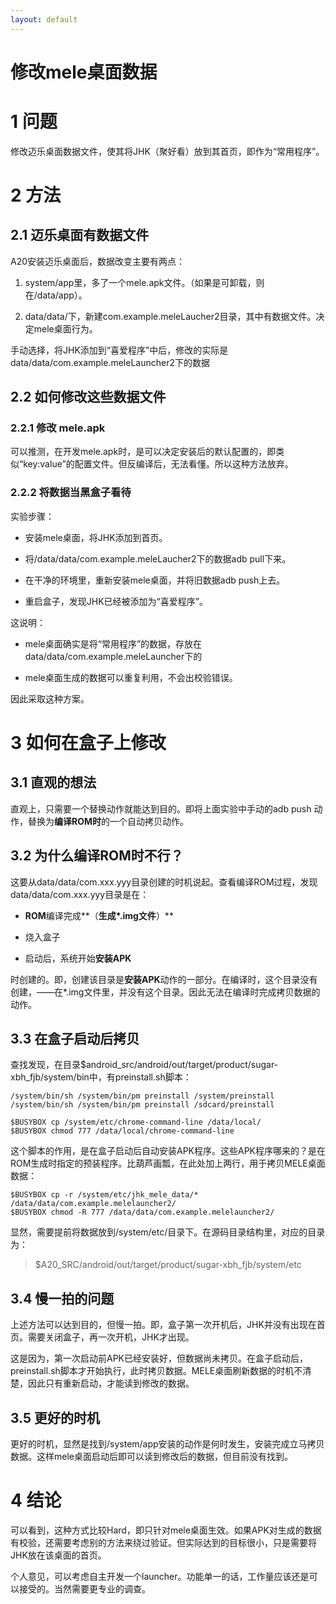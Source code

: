 ```yaml
---
layout: default
---
```


修改mele桌面数据
================

1 问题
====

修改迈乐桌面数据文件，使其将JHK（聚好看）放到其首页，即作为“常用程序”。

2 方法
====

2.1 迈乐桌面有数据文件
------------------

A20安装迈乐桌面后，数据改变主要有两点：

1.  system/app里，多了一个mele.apk文件。（如果是可卸载，则在/data/app）。

2.  data/data/下，新建com.example.meleLaucher2目录，其中有数据文件。决定mele桌面行为。

手动选择，将JHK添加到“喜爱程序”中后，修改的实际是data/data/com.example.meleLauncher2下的数据

2.2 如何修改这些数据文件
--------------------

### 2.2.1 修改 mele.apk

可以推测，在开发mele.apk时，是可以决定安装后的默认配置的，即类似“key:value”的配置文件。但反编译后，无法看懂。所以这种方法放弃。

### 2.2.2 将数据当黑盒子看待

实验步骤：

-   安装mele桌面，将JHK添加到首页。

-   将/data/data/com.example.meleLaucher2下的数据adb pull下来。

-   在干净的环境里，重新安装mele桌面，并将旧数据adb push上去。

-   重启盒子，发现JHK已经被添加为“喜爱程序”。

这说明：

-   mele桌面确实是将“常用程序”的数据，存放在data/data/com.example.meleLauncher下的

-   mele桌面生成的数据可以重复利用，不会出校验错误。

因此采取这种方案。

3 如何在盒子上修改
================

3.1 直观的想法
----------

直观上，只需要一个替换动作就能达到目的。即将上面实验中手动的adb push 动作，替换为**编译ROM时**的一个自动拷贝动作。

3.2 为什么编译ROM时不行？
---------------------

这要从data/data/com.xxx.yyy目录创建的时机说起。查看编译ROM过程，发现data/data/com.xxx.yyy目录是在：

-   **ROM**编译完成**（**生成<span>\*</span>.img文件**）**

-   烧入盒子

-   启动后，系统开始**安装APK**

时创建的。即，创建该目录是**安装APK**动作的一部分。在编译时，这个目录没有创建，——在<span>\*</span>.img文件里，并没有这个目录。因此无法在编译时完成拷贝数据的动作。

3.3 在盒子启动后拷贝
----------------

查找发现，在目录\$android\_src/android/out/target/product/sugar-xbh\_fjb/system/bin中，有preinstall.sh脚本：

    /system/bin/sh /system/bin/pm preinstall /system/preinstall
    /system/bin/sh /system/bin/pm preinstall /sdcard/preinstall

    $BUSYBOX cp /system/etc/chrome-command-line /data/local/
    $BUSYBOX chmod 777 /data/local/chrome-command-line

这个脚本的作用，是在盒子启动后自动安装APK程序。这些APK程序哪来的？是在ROM生成时指定的预装程序。比葫芦画瓢，在此处加上两行，用于拷贝MELE桌面数据：

    $BUSYBOX cp -r /system/etc/jhk_mele_data/* /data/data/com.example.melelauncher2/
    $BUSYBOX chmod -R 777 /data/data/com.example.melelauncher2/

显然，需要提前将数据放到/system/etc/目录下。在源码目录结构里，对应的目录为：

> \$A20\_SRC/android/out/target/product/sugar-xbh\_fjb/system/etc

3.4 慢一拍的问题
------------

上述方法可以达到目的，但慢一拍。即，盒子第一次开机后，JHK并没有出现在首页。需要关闭盒子，再一次开机，JHK才出现。

这是因为，第一次启动前APK已经安装好，但数据尚未拷贝。在盒子启动后，preinstall.sh脚本才开始执行，此时拷贝数据。MELE桌面刷新数据的时机不清楚，因此只有重新启动，才能读到修改的数据。

3.5 更好的时机
----------

更好的时机，显然是找到/system/app安装的动作是何时发生，安装完成立马拷贝数据。这样mele桌面启动后即可以读到修改后的数据，但目前没有找到。

4 结论
====

可以看到，这种方式比较Hard，即只针对mele桌面生效。如果APK对生成的数据有校验，还需要考虑别的方法来绕过验证。但实际达到的目标很小，只是需要将JHK放在该桌面的首页。

个人意见，可以考虑自主开发一个launcher。功能单一的话，工作量应该还是可以接受的。当然需要更专业的调查。

